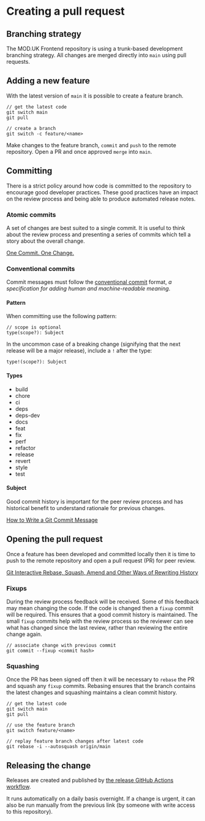 # Creating a pull request

## Branching strategy

The MOD.UK Frontend repository is using a trunk-based development branching
strategy. All changes are merged directly into `main` using pull requests.

## Adding a new feature

With the latest version of `main` it is possible to create a feature branch.

```
// get the latest code
git switch main
git pull

// create a branch
git switch -c feature/<name>
```

Make changes to the feature branch, `commit` and `push` to the remote
repository. Open a PR and once approved `merge` into `main`.

## Committing

There is a strict policy around how code is committed to the repository to
encourage good developer practices. These good practices have an impact on the
review process and being able to produce automated release notes.

### Atomic commits

A set of changes are best suited to a single commit. It is useful to think about
the review process and presenting a series of commits which tell a story about
the overall change.

[One Commit. One Change.](https://medium.com/@fagnerbrack/one-commit-one-change-3d10b10cebbf)

### Conventional commits

Commit messages must follow the
[conventional commit](https://www.conventionalcommits.org) format, _a
specification for adding human and machine-readable meaning_.

#### Pattern

When committing use the following pattern:

```
// scope is optional
type(scope?): Subject
```

In the uncommon case of a breaking change (signifying that the next release will
be a major release), include a `!` after the type:

```
type!(scope?): Subject
```

#### Types

- build
- chore
- ci
- deps
- deps-dev
- docs
- feat
- fix
- perf
- refactor
- release
- revert
- style
- test

#### Subject

Good commit history is important for the peer review process and has historical
benefit to understand rationale for previous changes.

[How to Write a Git Commit Message](https://chris.beams.io/posts/git-commit)

## Opening the pull request

Once a feature has been developed and committed locally then it is time to push
to the remote repository and open a pull request (PR) for peer review.

[Git Interactive Rebase, Squash, Amend and Other Ways of Rewriting History](https://thoughtbot.com/blog/git-interactive-rebase-squash-amend-rewriting-history)

### Fixups

During the review process feedback will be received. Some of this feedback may
mean changing the code. If the code is changed then a `fixup` commit will be
required. This ensures that a good commit history is maintained. The small
`fixup` commits help with the review process so the reviewer can see what has
changed since the last review, rather than reviewing the entire change again.

```
// associate change with previous commit
git commit --fixup <commit hash>
```

### Squashing

Once the PR has been signed off then it will be necessary to `rebase` the PR and
squash any `fixup` commits. Rebasing ensures that the branch contains the latest
changes and squashing maintains a clean commit history.

```
// get the latest code
git switch main
git pull

// use the feature branch
git switch feature/<name>

// replay feature branch changes after latest code
git rebase -i --autosquash origin/main
```

## Releasing the change

Releases are created and published by
[the release GitHub Actions workflow](https://github.com/defencedigital/moduk-frontend/actions/workflows/release.yml).

It runs automatically on a daily basis overnight. If a change is urgent, it can
also be run manually from the previous link (by someone with write access to
this repository).
